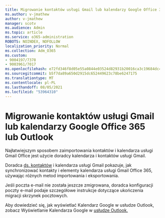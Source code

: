 ```yaml
---
title: Migrowanie kontaktów usługi Gmail lub kalendarzy Google Office 365 lub Outlook
ms.author: v-jmathew
author: v-jmathew
manager: scotv
ms.audience: Admin
ms.topic: article
ms.service: o365-administration
ROBOTS: NOINDEX, NOFOLLOW
localization_priority: Normal
ms.collection: Adm_O365
ms.custom:
- 9004197/7378
- 9003961/7017
ms.openlocfilehash: e72fd346f8d05e55a0844e03524d82931b20016ca3c19684dc4cd12f3df621a3
ms.sourcegitcommit: b5f7da89a650d2915dc652449623c78be6247175
ms.translationtype: MT
ms.contentlocale: pl-PL
ms.lasthandoff: 08/05/2021
ms.locfileid: "53964310"
---
```

# <a name="migrate-gmail-contacts-or-google-calendars-to-office-365-or-outlook"></a>Migrowanie kontaktów usługi Gmail lub kalendarzy Google Office 365 lub Outlook

Najłatwiejszym sposobem zaimportowania kontaktów i kalendarza usługi Gmail Office jest użycie doradcy kalendarza i kontaktów usługi Gmail.

Doradca [ds. kontaktów](https://go.microsoft.com/fwlink/?linkid=2134386) i kalendarza usługi Gmail pokazuje, jak synchronizować kontakty i elementy kalendarza usługi Gmail Office 365, używając różnych metod importowania i eksportowania.

Jeśli poczta e-mail nie została [](https://go.microsoft.com/fwlink/?linkid=2133951) jeszcze zmigrowana, doradca konfiguracji poczty e-mail podaje szczegółowe instrukcje dotyczące ukończenia migracji skrzynek pocztowych.

Aby dowiedzieć się, jak wyświetlać Kalendarz Google w usłudze Outlook, zobacz Wyświetlanie Kalendarza Google w [usłudze Outlook.](https://go.microsoft.com/fwlink/?linkid=2083939)
